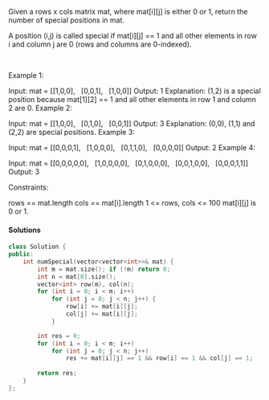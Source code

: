 Given a rows x cols matrix mat, where mat[i][j] is either 0 or 1, return the number of special positions in mat.

A position (i,j) is called special if mat[i][j] == 1 and all other elements in row i and column j are 0 (rows and columns are 0-indexed).

 

Example 1:

Input: mat = [[1,0,0],
              [0,0,1],
              [1,0,0]]
Output: 1
Explanation: (1,2) is a special position because mat[1][2] == 1 and all other elements in row 1 and column 2 are 0.
Example 2:

Input: mat = [[1,0,0],
              [0,1,0],
              [0,0,1]]
Output: 3
Explanation: (0,0), (1,1) and (2,2) are special positions. 
Example 3:

Input: mat = [[0,0,0,1],
              [1,0,0,0],
              [0,1,1,0],
              [0,0,0,0]]
Output: 2
Example 4:

Input: mat = [[0,0,0,0,0],
              [1,0,0,0,0],
              [0,1,0,0,0],
              [0,0,1,0,0],
              [0,0,0,1,1]]
Output: 3
 

Constraints:

rows == mat.length
cols == mat[i].length
1 <= rows, cols <= 100
mat[i][j] is 0 or 1.


#### Solutions

```cpp
class Solution {
public:
    int numSpecial(vector<vector<int>>& mat) {
        int m = mat.size(); if (!m) return 0;
        int n = mat[0].size();
        vector<int> row(m), col(n);
        for (int i = 0; i < m; i++)
            for (int j = 0; j < n; j++) {
                row[i] += mat[i][j];
                col[j] += mat[i][j];
            }

        int res = 0;
        for (int i = 0; i < m; i++)
            for (int j = 0; j < n; j++)
                res += mat[i][j] == 1 && row[i] == 1 && col[j] == 1;
        
        return res;
    }
};
```